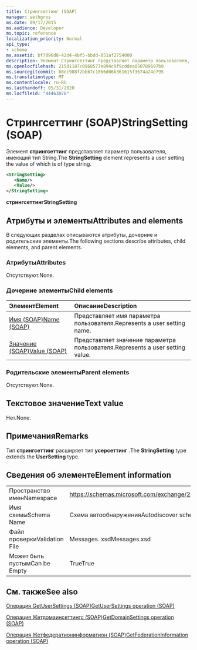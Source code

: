 ```yaml
---
title: Стрингсеттинг (SOAP)
manager: sethgros
ms.date: 09/17/2015
ms.audience: Developer
ms.topic: reference
localization_priority: Normal
api_type:
- schema
ms.assetid: bf7096d8-42d4-4bf5-bbdd-851af2754000
description: Элемент Стрингсеттинг представляет параметр пользователя, имеющий тип String.
ms.openlocfilehash: 215d1187c0968577e894c9f9cddea050789697b9
ms.sourcegitcommit: 88ec988f2bb67c1866d06b361615f3674a24e795
ms.translationtype: MT
ms.contentlocale: ru-RU
ms.lasthandoff: 05/31/2020
ms.locfileid: "44463078"
---
```

# <a name="stringsetting-soap"></a><span data-ttu-id="5d8c5-103">Стрингсеттинг (SOAP)</span><span class="sxs-lookup"><span data-stu-id="5d8c5-103">StringSetting (SOAP)</span></span>

<span data-ttu-id="5d8c5-104">Элемент **стрингсеттинг** представляет параметр пользователя, имеющий тип String.</span><span class="sxs-lookup"><span data-stu-id="5d8c5-104">The **StringSetting** element represents a user setting the value of which is of type string.</span></span> 
  
```XML
<StringSetting>
   <Name/>
   <Value/>
</StringSetting>
```

 <span data-ttu-id="5d8c5-105">**стрингсеттинг**</span><span class="sxs-lookup"><span data-stu-id="5d8c5-105">**StringSetting**</span></span>
## <a name="attributes-and-elements"></a><span data-ttu-id="5d8c5-106">Атрибуты и элементы</span><span class="sxs-lookup"><span data-stu-id="5d8c5-106">Attributes and elements</span></span>

<span data-ttu-id="5d8c5-107">В следующих разделах описываются атрибуты, дочерние и родительские элементы.</span><span class="sxs-lookup"><span data-stu-id="5d8c5-107">The following sections describe attributes, child elements, and parent elements.</span></span>
  
### <a name="attributes"></a><span data-ttu-id="5d8c5-108">Атрибуты</span><span class="sxs-lookup"><span data-stu-id="5d8c5-108">Attributes</span></span>

<span data-ttu-id="5d8c5-109">Отсутствуют.</span><span class="sxs-lookup"><span data-stu-id="5d8c5-109">None.</span></span>
  
### <a name="child-elements"></a><span data-ttu-id="5d8c5-110">Дочерние элементы</span><span class="sxs-lookup"><span data-stu-id="5d8c5-110">Child elements</span></span>

|<span data-ttu-id="5d8c5-111">**Элемент**</span><span class="sxs-lookup"><span data-stu-id="5d8c5-111">**Element**</span></span>|<span data-ttu-id="5d8c5-112">**Описание**</span><span class="sxs-lookup"><span data-stu-id="5d8c5-112">**Description**</span></span>|
|:-----|:-----|
|[<span data-ttu-id="5d8c5-113">Имя (SOAP)</span><span class="sxs-lookup"><span data-stu-id="5d8c5-113">Name (SOAP)</span></span>](name-soap.md) <br/> |<span data-ttu-id="5d8c5-114">Представляет имя параметра пользователя.</span><span class="sxs-lookup"><span data-stu-id="5d8c5-114">Represents a user setting name.</span></span>  <br/> |
|[<span data-ttu-id="5d8c5-115">Значение (SOAP)</span><span class="sxs-lookup"><span data-stu-id="5d8c5-115">Value (SOAP)</span></span>](value-soap.md) <br/> |<span data-ttu-id="5d8c5-116">Представляет значение параметра пользователя.</span><span class="sxs-lookup"><span data-stu-id="5d8c5-116">Represents a user setting value.</span></span>  <br/> |
   
### <a name="parent-elements"></a><span data-ttu-id="5d8c5-117">Родительские элементы</span><span class="sxs-lookup"><span data-stu-id="5d8c5-117">Parent elements</span></span>

<span data-ttu-id="5d8c5-118">Отсутствуют.</span><span class="sxs-lookup"><span data-stu-id="5d8c5-118">None.</span></span>
  
## <a name="text-value"></a><span data-ttu-id="5d8c5-119">Текстовое значение</span><span class="sxs-lookup"><span data-stu-id="5d8c5-119">Text value</span></span>

<span data-ttu-id="5d8c5-120">Нет.</span><span class="sxs-lookup"><span data-stu-id="5d8c5-120">None.</span></span>
  
## <a name="remarks"></a><span data-ttu-id="5d8c5-121">Примечания</span><span class="sxs-lookup"><span data-stu-id="5d8c5-121">Remarks</span></span>

<span data-ttu-id="5d8c5-122">Тип **стрингсеттинг** расширяет тип **усерсеттинг** .</span><span class="sxs-lookup"><span data-stu-id="5d8c5-122">The **StringSetting** type extends the **UserSetting** type.</span></span> 
  
## <a name="element-information"></a><span data-ttu-id="5d8c5-123">Сведения об элементе</span><span class="sxs-lookup"><span data-stu-id="5d8c5-123">Element information</span></span>

|||
|:-----|:-----|
|<span data-ttu-id="5d8c5-124">Пространство имен</span><span class="sxs-lookup"><span data-stu-id="5d8c5-124">Namespace</span></span>  <br/> |https://schemas.microsoft.com/exchange/2010/Autodiscover  <br/> |
|<span data-ttu-id="5d8c5-125">Имя схемы</span><span class="sxs-lookup"><span data-stu-id="5d8c5-125">Schema Name</span></span>  <br/> |<span data-ttu-id="5d8c5-126">Схема автообнаружения</span><span class="sxs-lookup"><span data-stu-id="5d8c5-126">Autodiscover schema</span></span>  <br/> |
|<span data-ttu-id="5d8c5-127">Файл проверки</span><span class="sxs-lookup"><span data-stu-id="5d8c5-127">Validation File</span></span>  <br/> |<span data-ttu-id="5d8c5-128">Messages. xsd</span><span class="sxs-lookup"><span data-stu-id="5d8c5-128">Messages.xsd</span></span>  <br/> |
|<span data-ttu-id="5d8c5-129">Может быть пустым</span><span class="sxs-lookup"><span data-stu-id="5d8c5-129">Can be Empty</span></span>  <br/> |<span data-ttu-id="5d8c5-130">True</span><span class="sxs-lookup"><span data-stu-id="5d8c5-130">True</span></span>  <br/> |
   
## <a name="see-also"></a><span data-ttu-id="5d8c5-131">См. также</span><span class="sxs-lookup"><span data-stu-id="5d8c5-131">See also</span></span>



[<span data-ttu-id="5d8c5-132">Операция GetUserSettings (SOAP)</span><span class="sxs-lookup"><span data-stu-id="5d8c5-132">GetUserSettings operation (SOAP)</span></span>](getusersettings-operation-soap.md)
  
[<span data-ttu-id="5d8c5-133">Операция Жетдомаинсеттингс (SOAP)</span><span class="sxs-lookup"><span data-stu-id="5d8c5-133">GetDomainSettings operation (SOAP)</span></span>](getdomainsettings-operation-soap.md)
  
[<span data-ttu-id="5d8c5-134">Операция Жетфедератионинформатион (SOAP)</span><span class="sxs-lookup"><span data-stu-id="5d8c5-134">GetFederationInformation operation (SOAP)</span></span>](getfederationinformation-operation-soap.md)

